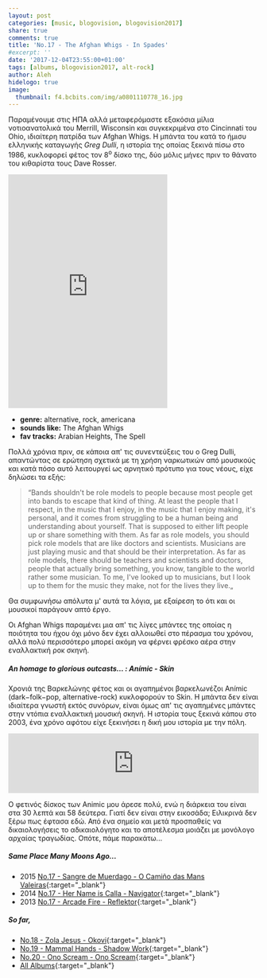 ```yaml
---
layout: post
categories: [music, blogovision, blogovision2017]
share: true
comments: true
title: 'No.17 - The Afghan Whigs - In Spades'
#excerpt: ''
date: '2017-12-04T23:55:00+01:00'
tags: [albums, blogovision2017, alt-rock]
author: Aleh
hidelogo: true
image:
  thumbnail: f4.bcbits.com/img/a0801110778_16.jpg
---
```

Παραμένουμε στις ΗΠΑ αλλά μεταφερόμαστε εξακόσια μίλια νοτιοανατολικά του Merrill, Wisconsin και συγκεκριμένα στο Cincinnati του Ohio, ιδιαίτερη πατρίδα των Afghan Whigs. Η μπάντα του κατά το ήμισυ ελληνικής καταγωγής *Greg Dulli*, η ιστορία της οποίας ξεκινά πίσω στο 1986, κυκλοφορεί φέτος τον 8<sup>o</sup> δίσκο της, δύο μόλις μήνες πριν το θάνατο του κιθαρίστα τους Dave Rosser.

<iframe style="border: 0; width: 320px; height: 470px;" src="https://bandcamp.com/EmbeddedPlayer/album=505923060/size=large/bgcol=ffffff/linkcol=0687f5/tracklist=false/track=913518877/transparent=true/" seamless><a href="http://theafghanwhigs.bandcamp.com/album/in-spades">In Spades by The Afghan Whigs</a></iframe>

* **genre:** alternative, rock, americana
* **sounds like:** The Afghan Whigs
* **fav tracks:** Arabian Heights, The Spell

Πολλά χρόνια πριν, σε κάποια απ' τις συνεντεύξεις του ο Greg Dulli, απαντώντας σε ερώτηση σχετικά με τη χρήση ναρκωτικών από μουσικούς και κατά πόσο αυτό λειτουργεί ως αρνητικό πρότυπο για τους νέους, είχε δηλώσει τα εξής:

> &#8220;Bands shouldn't be role models to people because most people get into bands to escape that kind of thing. At least the people that I respect, in the music that I enjoy, in the music that I enjoy making, it's personal, and it comes from struggling to be a human being and understanding about yourself. That is supposed to either lift people up or share something with them. As far as role models, you should pick role models that are like doctors and scientists. Musicians are just playing music and that should be their interpretation. As far as role models, there should be teachers and scientists and doctors, people that actually bring something, you know, tangible to the world rather some musician. To me, I've looked up to musicians, but I look up to them for the music they make, not for the lives they live.&#8222;

Θα συμφωνήσω απόλυτα μ' αυτά τα λόγια, με εξαίρεση το ότι και οι μουσικοί παράγουν απτό έργο.

Οι Afghan Whigs παραμένει μια απ' τις λίγες μπάντες της οποίας η ποιότητα του ήχου όχι μόνο δεν έχει αλλοιωθεί στο πέρασμα του χρόνου, αλλά πολύ περισσότερο μπορεί ακόμη να φέρνει φρέσκο αέρα στην εναλλακτική ροκ σκηνή.

<div class="text-divider"></div>

##### <i class="fa fa-hand-o-right"></i> An homage to glorious outcasts... : Anímic ‎- Skin
Χρονιά της Βαρκελώνης φέτος και οι αγαπημένοι βαρκελωνέζοι Anímic (dark−folk−pop, alternative-rock) κυκλοφορούν το Skin. Η μπάντα δεν είναι ιδιαίτερα γνωστή εκτός συνόρων, είναι όμως απ' τις αγαπημένες μπάντες στην ντόπια εναλλακτική μουσική σκηνή. Η ιστορία τους ξεκινά κάπου στο 2003, ένα χρόνο αφότου είχε ξεκινήσει η δική μου ιστορία με την πόλη.

<iframe style="border: 0; width: 100%; height: 120px;" src="https://bandcamp.com/EmbeddedPlayer/album=3496909099/size=large/bgcol=ffffff/linkcol=0687f5/tracklist=false/artwork=small/track=2829481265/transparent=true/" seamless><a href="http://animic.bandcamp.com/album/skin">SKIN by Animic</a></iframe>

Ο φετινός δίσκος των Animic μου άρεσε πολύ, ενώ η διάρκεια του είναι στα 30 λεπτά και 58 δεύτερα. Γιατί δεν είναι στην εικοσάδα; Ειλικρινά δεν ξέρω πως έφτασα εδώ. Από ένα σημείο και μετά προσπαθείς να δικαιολογήσεις το αδικαιολόγητο και το αποτέλεσμα μοιάζει με μονόλογο αρχαίας τραγωδίας. Οπότε, πάμε παρακάτω...

##### <i class="fa fa-hand-o-right"></i> Same Place Many Moons Ago...

* 2015 [No.17 - Sangre de Muerdago - O Camiño das Mans Valeiras](/music/blogovision/blogovision2015/blogovision2015-no17/){:target="_blank"}
* 2014 [No.17 - Her Name is Calla - Navigator](/music/blogovision/blogovision2014/blogovision2014-no17/){:target="_blank"}
* 2013 [No.17 - Arcade Fire - Reflektor](/music/blogovision/blogovision2013/blogovision2013-no17/){:target="_blank"}

##### <i class="fa fa-hand-o-right"></i> So far,

* [No.18 - Zola Jesus - Okovi](/music/blogovision/blogovision2017/no18/){:target="_blank"}
* [No.19 - Mammal Hands - Shadow Work](/music/blogovision/blogovision2017/no19/){:target="_blank"}
* [No.20 - Ono Scream - Ono Scream](/music/blogovision/blogovision2017/no20/){:target="_blank"}
* [All Albums](/music/new-albums-2017/){:target="_blank"}